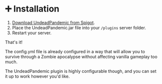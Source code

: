 # ➕ Installation

1. [Download UndeadPandemic from Spigot](https://www.spigotmc.org/resources/undeadpandemic.95385/).
2. Place the UndeadPandemic.jar file into your `/plugins` server folder.
3. Restart your server.

That's it!

The config.yml file is already configured in a way that will allow you to survive through a Zombie apocalypse without affecting vanilla gameplay too much.

The UndeadPandemic plugin is highly configurable though, and you can set it up to work however you'd like.
